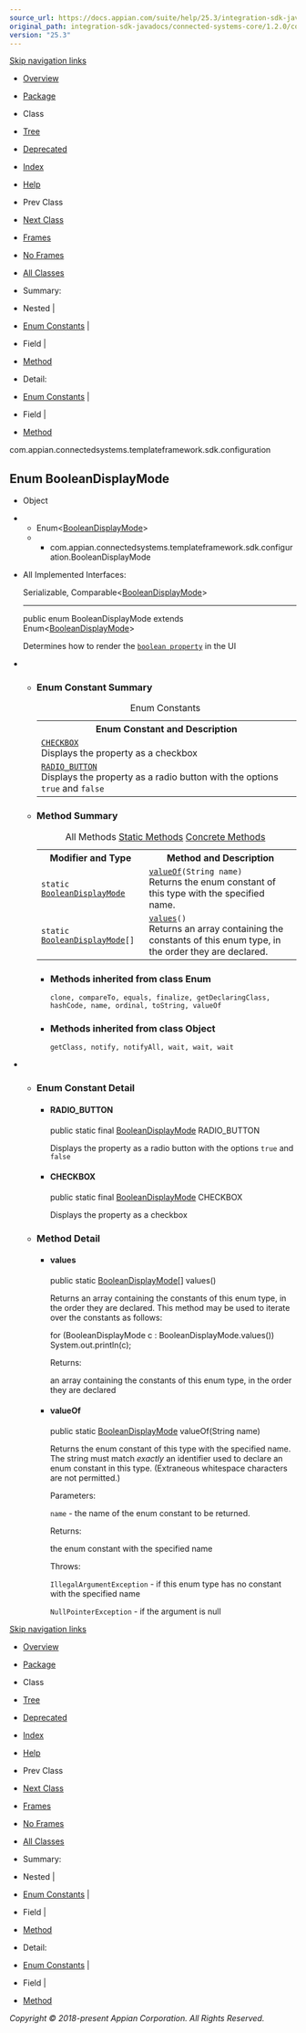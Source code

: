 ```yaml
---
source_url: https://docs.appian.com/suite/help/25.3/integration-sdk-javadocs/connected-systems-core/1.2.0/com/appian/connectedsystems/templateframework/sdk/configuration/BooleanDisplayMode.html
original_path: integration-sdk-javadocs/connected-systems-core/1.2.0/com/appian/connectedsystems/templateframework/sdk/configuration/BooleanDisplayMode.html
version: "25.3"
---
```


[Skip navigation links](#skip.navbar.top "Skip navigation links")

-   [Overview](../../../../../../overview-summary.html)
-   [Package](package-summary.html)
-   Class
-   [Tree](package-tree.html)
-   [Deprecated](../../../../../../deprecated-list.html)
-   [Index](../../../../../../index-all.html)
-   [Help](../../../../../../help-doc.html)

-   Prev Class
-   [Next Class](../../../../../../com/appian/connectedsystems/templateframework/sdk/configuration/BooleanPropertyDescriptor.html "class in com.appian.connectedsystems.templateframework.sdk.configuration")

-   [Frames](../../../../../../index.html?com/appian/connectedsystems/templateframework/sdk/configuration/BooleanDisplayMode.html)
-   [No Frames](BooleanDisplayMode.html)

-   [All Classes](../../../../../../allclasses-noframe.html)

-   Summary: 
-   Nested | 
-   [Enum Constants](#enum.constant.summary) | 
-   Field | 
-   [Method](#method.summary)

-   Detail: 
-   [Enum Constants](#enum.constant.detail) | 
-   Field | 
-   [Method](#method.detail)

com.appian.connectedsystems.templateframework.sdk.configuration

## Enum BooleanDisplayMode

-   Object
-   -   Enum<[BooleanDisplayMode](../../../../../../com/appian/connectedsystems/templateframework/sdk/configuration/BooleanDisplayMode.html "enum in com.appian.connectedsystems.templateframework.sdk.configuration")\>
    -   -   com.appian.connectedsystems.templateframework.sdk.configuration.BooleanDisplayMode

-   All Implemented Interfaces:

    Serializable, Comparable<[BooleanDisplayMode](../../../../../../com/appian/connectedsystems/templateframework/sdk/configuration/BooleanDisplayMode.html "enum in com.appian.connectedsystems.templateframework.sdk.configuration")\>

    * * *

    public enum BooleanDisplayMode
    extends Enum<[BooleanDisplayMode](../../../../../../com/appian/connectedsystems/templateframework/sdk/configuration/BooleanDisplayMode.html "enum in com.appian.connectedsystems.templateframework.sdk.configuration")\>

    Determines how to render the [`boolean property`](../../../../../../com/appian/connectedsystems/templateframework/sdk/configuration/BooleanPropertyDescriptor.html "class in com.appian.connectedsystems.templateframework.sdk.configuration") in the UI

-   -   ### Enum Constant Summary

        <table class="memberSummary" border="0" cellpadding="3" cellspacing="0" summary="Enum Constant Summary table, listing enum constants, and an explanation"><caption><span>Enum Constants</span><span class="tabEnd">&nbsp;</span></caption><tbody><tr><th class="colOne" scope="col">Enum Constant and Description</th></tr><tr class="altColor"><td class="colOne"><code><span class="memberNameLink"><a href="../../../../../../com/appian/connectedsystems/templateframework/sdk/configuration/BooleanDisplayMode.html#CHECKBOX">CHECKBOX</a></span></code><div class="block">Displays the property as a checkbox</div></td></tr><tr class="rowColor"><td class="colOne"><code><span class="memberNameLink"><a href="../../../../../../com/appian/connectedsystems/templateframework/sdk/configuration/BooleanDisplayMode.html#RADIO_BUTTON">RADIO_BUTTON</a></span></code><div class="block">Displays the property as a radio button with the options <code>true</code> and <code>false</code></div></td></tr></tbody></table>

    -   ### Method Summary

        <table class="memberSummary" border="0" cellpadding="3" cellspacing="0" summary="Method Summary table, listing methods, and an explanation"><caption><span id="t0" class="activeTableTab"><span>All Methods</span><span class="tabEnd">&nbsp;</span></span><span id="t1" class="tableTab"><span><a href="javascript:show(1);">Static Methods</a></span><span class="tabEnd">&nbsp;</span></span><span id="t4" class="tableTab"><span><a href="javascript:show(8);">Concrete Methods</a></span><span class="tabEnd">&nbsp;</span></span></caption><tbody><tr><th class="colFirst" scope="col">Modifier and Type</th><th class="colLast" scope="col">Method and Description</th></tr><tr id="i0" class="altColor"><td class="colFirst"><code>static <a href="../../../../../../com/appian/connectedsystems/templateframework/sdk/configuration/BooleanDisplayMode.html" title="enum in com.appian.connectedsystems.templateframework.sdk.configuration">BooleanDisplayMode</a></code></td><td class="colLast"><code><span class="memberNameLink"><a href="../../../../../../com/appian/connectedsystems/templateframework/sdk/configuration/BooleanDisplayMode.html#valueOf-java.lang.String-">valueOf</a></span>(String&nbsp;name)</code><div class="block">Returns the enum constant of this type with the specified name.</div></td></tr><tr id="i1" class="rowColor"><td class="colFirst"><code>static <a href="../../../../../../com/appian/connectedsystems/templateframework/sdk/configuration/BooleanDisplayMode.html" title="enum in com.appian.connectedsystems.templateframework.sdk.configuration">BooleanDisplayMode</a>[]</code></td><td class="colLast"><code><span class="memberNameLink"><a href="../../../../../../com/appian/connectedsystems/templateframework/sdk/configuration/BooleanDisplayMode.html#values--">values</a></span>()</code><div class="block">Returns an array containing the constants of this enum type, in the order they are declared.</div></td></tr></tbody></table>

        -   ### Methods inherited from class Enum

            `clone, compareTo, equals, finalize, getDeclaringClass, hashCode, name, ordinal, toString, valueOf`

        -   ### Methods inherited from class Object

            `getClass, notify, notifyAll, wait, wait, wait`

-   -   ### Enum Constant Detail

        -   #### RADIO\_BUTTON

            public static final [BooleanDisplayMode](../../../../../../com/appian/connectedsystems/templateframework/sdk/configuration/BooleanDisplayMode.html "enum in com.appian.connectedsystems.templateframework.sdk.configuration") RADIO\_BUTTON

            Displays the property as a radio button with the options `true` and `false`

        -   #### CHECKBOX

            public static final [BooleanDisplayMode](../../../../../../com/appian/connectedsystems/templateframework/sdk/configuration/BooleanDisplayMode.html "enum in com.appian.connectedsystems.templateframework.sdk.configuration") CHECKBOX

            Displays the property as a checkbox

    -   ### Method Detail

        -   #### values

            public static [BooleanDisplayMode](../../../../../../com/appian/connectedsystems/templateframework/sdk/configuration/BooleanDisplayMode.html "enum in com.appian.connectedsystems.templateframework.sdk.configuration")\[\] values()

            Returns an array containing the constants of this enum type, in the order they are declared. This method may be used to iterate over the constants as follows:

            for (BooleanDisplayMode c : BooleanDisplayMode.values())
                System.out.println(c);

            Returns:

            an array containing the constants of this enum type, in the order they are declared

        -   #### valueOf

            public static [BooleanDisplayMode](../../../../../../com/appian/connectedsystems/templateframework/sdk/configuration/BooleanDisplayMode.html "enum in com.appian.connectedsystems.templateframework.sdk.configuration") valueOf(String name)

            Returns the enum constant of this type with the specified name. The string must match _exactly_ an identifier used to declare an enum constant in this type. (Extraneous whitespace characters are not permitted.)

            Parameters:

            `name` - the name of the enum constant to be returned.

            Returns:

            the enum constant with the specified name

            Throws:

            `IllegalArgumentException` - if this enum type has no constant with the specified name

            `NullPointerException` - if the argument is null

[Skip navigation links](#skip.navbar.bottom "Skip navigation links")

-   [Overview](../../../../../../overview-summary.html)
-   [Package](package-summary.html)
-   Class
-   [Tree](package-tree.html)
-   [Deprecated](../../../../../../deprecated-list.html)
-   [Index](../../../../../../index-all.html)
-   [Help](../../../../../../help-doc.html)

-   Prev Class
-   [Next Class](../../../../../../com/appian/connectedsystems/templateframework/sdk/configuration/BooleanPropertyDescriptor.html "class in com.appian.connectedsystems.templateframework.sdk.configuration")

-   [Frames](../../../../../../index.html?com/appian/connectedsystems/templateframework/sdk/configuration/BooleanDisplayMode.html)
-   [No Frames](BooleanDisplayMode.html)

-   [All Classes](../../../../../../allclasses-noframe.html)

-   Summary: 
-   Nested | 
-   [Enum Constants](#enum.constant.summary) | 
-   Field | 
-   [Method](#method.summary)

-   Detail: 
-   [Enum Constants](#enum.constant.detail) | 
-   Field | 
-   [Method](#method.detail)

_Copyright © 2018-present Appian Corporation. All Rights Reserved._